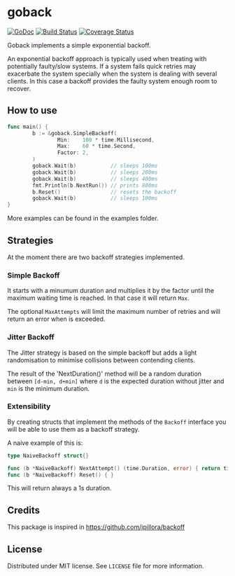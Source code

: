 # goback
[![GoDoc](https://godoc.org/github.com/carlescere/goback?status.svg)](https://godoc.org/github.com/carlescere/goback)
[![Build Status](https://travis-ci.org/carlescere/goback.svg)](https://travis-ci.org/carlescere/goback)
[![Coverage Status](https://coveralls.io/repos/carlescere/goback/badge.svg)](https://coveralls.io/r/carlescere/goback)


Goback implements a simple exponential backoff.

An exponential backoff approach is typically used when treating with potentially faulty/slow systems. If a system fails quick retries may exacerbate the system specially when the system is dealing with several clients. In this case a backoff provides the faulty system enough room to recover.

## How to use
```go
func main() {
        b := &goback.SimpleBackoff(
                Min:    100 * time.Millisecond,
                Max:    60 * time.Second,
                Factor: 2,
        )
        goback.Wait(b)           // sleeps 100ms
        goback.Wait(b)           // sleeps 200ms
        goback.Wait(b)           // sleeps 400ms
        fmt.Println(b.NextRun()) // prints 800ms
        b.Reset()                // resets the backoff
        goback.Wait(b)           // sleeps 100ms
}
```

More examples can be found in the examples folder.

## Strategies
At the moment there are two backoff strategies implemented.

### Simple Backoff
It starts with a minumum duration and multiplies it by the factor until the maximum waiting time is reached. In that case it will return `Max`.

The optional `MaxAttempts` will limit the maximum number of retries and will return an error when is exceeded.

### Jitter Backoff
The Jitter strategy is based on the simple backoff but adds a light randomisation to minimise collisions between contending clients.

The result of the 'NextDuration()' method will be a random duration between `[d-min, d+min]` where `d` is the expected duration without jitter and `min` is the minimum duration.

### Extensibility
By creating structs that implement the methods of the `Backoff` interface you will be able to use them as a backoff strategy.

A naive example of this is:
```go
type NaiveBackoff struct{}

func (b *NaiveBackoff) NextAttempt() (time.Duration, error) { return time.Second, nil }
func (b *NaiveBackoff) Reset() { }
```
This will return always a 1s duration.

## Credits
This package is inspired in https://github.com/jpillora/backoff

## License
Distributed under MIT license. See `LICENSE` file for more information.
